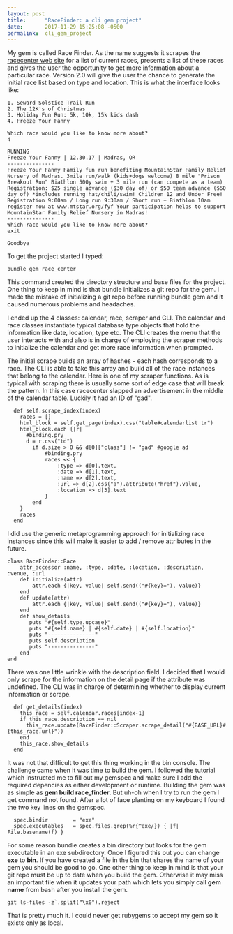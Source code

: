 ```yaml
---
layout: post
title:      "RaceFinder: a cli gem project"
date:       2017-11-29 15:25:08 -0500
permalink:  cli_gem_project
---
```



My gem is called Race Finder. As the name suggests it scrapes the [racecenter web site](http://www.racecenter.com) for a list of current races, presents a list of these races and gives the user the opportunity to get more information about a particular race. Version 2.0 will give the user the chance to generate the initial race list based on type and location. This is what the interface looks like:

```
1. Seward Solstice Trail Run
2. The 12K's of Christmas
3. Holiday Fun Run: 5k, 10k, 15k kids dash
4. Freeze Your Fanny

Which race would you like to know more about? 
4

RUNNING
Freeze Your Fanny | 12.30.17 | Madras, OR
---------------
Freeze Your Fanny Family fun run benefiting MountainStar Family Relief Nursery of Madras. 3mile run/walk (kids+dogs welcome) 8 mile "Prison Breakout Run" Biathlon 500y swim + 3 mile run (can compete as a team) Registration: $25 single advance ($30 day of) or $50 team advance ($60 day of) *includes running hat/chili/swim! Children 12 and Under Free! Registration 9:00am / Long run 9:30am / Short run + Biathlon 10am register now at www.mtstar.org/fyf Your participation helps to support MountainStar Family Relief Nursery in Madras!
---------------
Which race would you like to know more about? 
exit

Goodbye
```

To get the project started I typed:

```
bundle gem race_center
```

This command created the directory structure and base files for the project. One thing to keep in mind is that bundle initializes a git repo for the gem. I made the mistake of initializing a git repo before running bundle gem and it caused numerous problems and headaches.

I ended up the 4 classes: calendar, race, scraper and CLI. The calendar and race classes instantiate typical database type objects that hold the information like date, location, type etc. The CLI creates the menu that the user interacts with and also is in charge of employing the scraper methods to initialize the calendar and get more race information when prompted. 

The initial scrape builds an array of hashes - each hash corresponds to a race. The CLI is able to take this array and build all of the race instances that belong to the calendar. Here is one of my scraper functions. As is typical with scraping there is usually some sort of edge case that will break the pattern. In this case racecenter slapped an advertisement in the middle of the calendar table. Luckily it had an ID of "gad".

```
  def self.scrape_index(index)
    races = []
    html_block = self.get_page(index).css("table#calendarlist tr")
    html_block.each {|r|
      #binding.pry
      d = r.css("td")
        if d.size > 0 && d[0]["class"] != "gad" #google ad
            #binding.pry
            races << {
                :type => d[0].text,
                :date => d[1].text,
                :name => d[2].text,
                :url => d[2].css("a").attribute("href").value,
                :location => d[3].text
            }
        end
    }
    races
  end
```

I did use the generic metaprogramming approach for initializing race instances since this will make it easier to add / remove attributes in the future.

```
class RaceFinder::Race
    attr_accessor :name, :type, :date, :location, :description, :venue, :url
    def initialize(attr)
        attr.each {|key, value| self.send(("#{key}="), value)}
    end
    def update(attr)
        attr.each {|key, value| self.send(("#{key}="), value)}
    end
    def show_details
       puts "#{self.type.upcase}"
       puts "#{self.name} | #{self.date} | #{self.location}"
       puts "---------------"
       puts self.description
       puts "---------------"
    end
end
```

There was one little wrinkle with the description field. I decided that I would only scrape for the information on the detail page if the attribute was undefined. The CLI was in charge of determining whether to display current information or scrape.

```
  def get_details(index)
    this_race = self.calendar.races[index-1]
    if this_race.description == nil
      this_race.update(RaceFinder::Scraper.scrape_detail("#{BASE_URL}#{this_race.url}"))
    end
    this_race.show_details
  end
```

It was not that difficult to get this thing working in the bin console. The challenge came when it was time to build the gem.
I followed the tutorial which instructed me to fill out my gemspec and make sure I add the required depencies as either development or runtime. Building the gem was as simple as **gem build race_finder**. But uh-oh when I try to run the gem I get command not found. After a lot of face planting on my keyboard I found the two key lines on the gemspec.

```
  spec.bindir        = "exe"
  spec.executables   = spec.files.grep(%r{^exe/}) { |f| File.basename(f) }
```

For some reason bundle creates a bin directory but looks for the gem executable in an exe subdirectory. Once I figured this out you can change **exe** to **bin**. If you have created a file in the bin that shares the name of your gem you should be good to go. One other thing to keep in mind is that your git repo must be up to date when you build the gem. Otherwise it may miss an important file when it updates your path which lets you simply call **gem name** from bash after you install the gem.

```
git ls-files -z`.split("\x0").reject
```

That is pretty much it. I could never get rubygems to accept my gem so it exists only as local.
